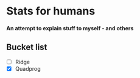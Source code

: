 # Stats for humans
#### An attempt to explain stuff to myself - and others


## Bucket list
- [ ] Ridge
- [x] Quadprog
